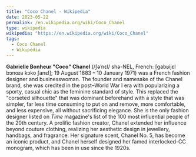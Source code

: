 ```yaml
---
title: "Coco Chanel - Wikipedia"
date: 2023-05-22
permalink: /en.wikipedia.org/wiki/Coco_Chanel
type: wikipedia
wikipedia: "https://en.wikipedia.org/wiki/Coco_Chanel"
tags:
  - Coco Chanel
  - Wikipedia
---
```

**Gabrielle Bonheur "Coco" Chanel** (/ʃəˈnɛl/ shə-NEL, French: [ɡabʁijɛl bɔnœʁ kɔko ʃanɛl]; 19 August 1883 – 10 January 1971) was a French fashion designer and businesswoman. The founder and namesake of the Chanel brand, she was credited in the post–World War I era with popularizing a sporty, casual chic as the feminine standard of style. This replaced the "corseted silhouette" that was dominant beforehand with a style that was simpler, far less time consuming to put on and remove, more comfortable, and less expensive, all without sacrificing elegance. She is the only fashion designer listed on *Time* magazine's list of the 100 most influential people of the 20th century. A prolific fashion creator, Chanel extended her influence beyond couture clothing, realizing her aesthetic design in jewellery, handbags, and fragrance. Her signature scent, Chanel No. 5, has become an iconic product, and Chanel herself designed her famed interlocked-CC monogram, which has been in use since the 1920s.
